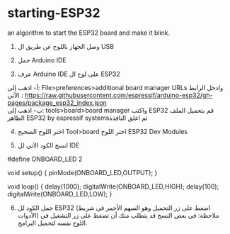 # starting-ESP32
an algorithm to start the ESP32 board and make it blink. 
1.	وصل الجهاز باللوح عن طريق ال USB


2.	حمل Arduino IDE


3. عرف Arduino IDE على لوح ال ESP32


أ‌-	اذهب إلى: File>preferences>additional board manager URLs
وادخل الرابط الآتي : 
https://raw.githubusercontent.com/espressif/arduino-esp32/gh-pages/package_esp32_index.json  
ب‌-	اذهب إلى: tools>board>board manager
        واكتب ESP32 قم بتحميل الملف الظاهر  ESP32 by espressif systemsثم اغلق النافذة
 
4.	اختر اللوح الصحيح 
Tool>board اختر اللوح ESP32 Dev Modules
 
5.	انسخ الكود الآتي لل IDE

#define ONBOARD_LED  2

void setup() {
  pinMode(ONBOARD_LED,OUTPUT);
}

void loop() {
  delay(1000);
  digitalWrite(ONBOARD_LED,HIGH);
  delay(100);
  digitalWrite(ONBOARD_LED,LOW);
}

6.	حمل الكود لل  ESP32 
(اضغط على زر التحميل وهو السهم الأحمر في شريط الأدوات)
ملاحظة: في بعض النسخ قد يتطلب منك أن تضغط على زر التشغيل في اللوح نفسه لتحميل البرامج.
